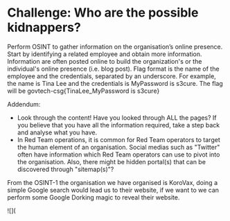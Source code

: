 # Challenge: Who are the possible kidnappers?
Perform OSINT to gather information on the organisation’s online presence. Start by identifying a related employee and obtain more information. Information are often posted online to build the organization's or the individual's online presence (i.e. blog post). Flag format is the name of the employee and the credentials, separated by an underscore. For example, the name is Tina Lee and the credentials is MyPassword is s3cure. The flag will be govtech-csg{TinaLee_MyPassword is s3cure}

Addendum:
- Look through the content! Have you looked through ALL the pages? If you believe that you have all the information required, take a step back and analyse what you have.
- In Red Team operations, it is common for Red Team operators to target the human element of an organisation. Social medias such as "Twitter" often have information which Red Team operators can use to pivot into the organisation. Also, there might be hidden portal(s) that can be discovered through "sitemap(s)"?

From the OSINT-1 the organisation we have organised is KoroVax, doing a simple Google search would lead us to their website, if we want to we can perform some Google Dorking magic
to reveal their website.

![](

